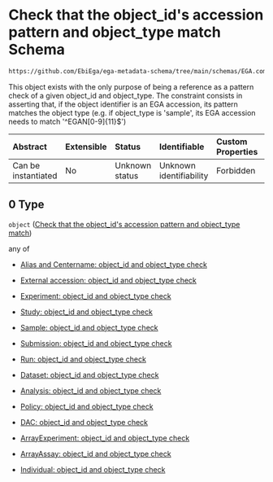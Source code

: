 # Check that the object_id's accession pattern and object_type match Schema

```txt
https://github.com/EbiEga/ega-metadata-schema/tree/main/schemas/EGA.common-definitions.json#/definitions/one-relationship-end/allOf/0
```

This object exists with the only purpose of being a reference as a pattern check of a given object_id and object_type. The constraint consists in asserting that, if the object identifier is an EGA accession, its pattern matches the object type (e.g. if object_type is 'sample', its EGA accession needs to match '^EGAN\[0-9]{11}$')

| Abstract            | Extensible | Status         | Identifiable            | Custom Properties | Additional Properties | Access Restrictions | Defined In                                                                                |
| :------------------ | :--------- | :------------- | :---------------------- | :---------------- | :-------------------- | :------------------ | :---------------------------------------------------------------------------------------- |
| Can be instantiated | No         | Unknown status | Unknown identifiability | Forbidden         | Allowed               | none                | [EGA.common-definitions.json*](../out/EGA.common-definitions.json "open original schema") |

## 0 Type

`object` ([Check that the object_id's accession pattern and object_type match](ega-2-definitions-check-that-the-object_ids-accession-pattern-and-object_type-match.md))

any of

*   [Alias and Centername: object_id and object_type check](ega-2-definitions-check-that-the-object_ids-accession-pattern-and-object_type-match-anyof-alias-and-centername-object_id-and-object_type-check.md "check type definition")

*   [External accession: object_id and object_type check](ega-2-definitions-check-that-the-object_ids-accession-pattern-and-object_type-match-anyof-external-accession-object_id-and-object_type-check.md "check type definition")

*   [Experiment: object_id and object_type check](ega-2-definitions-check-that-the-object_ids-accession-pattern-and-object_type-match-anyof-experiment-object_id-and-object_type-check.md "check type definition")

*   [Study: object_id and object_type check](ega-2-definitions-check-that-the-object_ids-accession-pattern-and-object_type-match-anyof-study-object_id-and-object_type-check.md "check type definition")

*   [Sample: object_id and object_type check](ega-2-definitions-check-that-the-object_ids-accession-pattern-and-object_type-match-anyof-sample-object_id-and-object_type-check.md "check type definition")

*   [Submission: object_id and object_type check](ega-2-definitions-check-that-the-object_ids-accession-pattern-and-object_type-match-anyof-submission-object_id-and-object_type-check.md "check type definition")

*   [Run: object_id and object_type check](ega-2-definitions-check-that-the-object_ids-accession-pattern-and-object_type-match-anyof-run-object_id-and-object_type-check.md "check type definition")

*   [Dataset: object_id and object_type check](ega-2-definitions-check-that-the-object_ids-accession-pattern-and-object_type-match-anyof-dataset-object_id-and-object_type-check.md "check type definition")

*   [Analysis: object_id and object_type check](ega-2-definitions-check-that-the-object_ids-accession-pattern-and-object_type-match-anyof-analysis-object_id-and-object_type-check.md "check type definition")

*   [Policy: object_id and object_type check](ega-2-definitions-check-that-the-object_ids-accession-pattern-and-object_type-match-anyof-policy-object_id-and-object_type-check.md "check type definition")

*   [DAC: object_id and object_type check](ega-2-definitions-check-that-the-object_ids-accession-pattern-and-object_type-match-anyof-dac-object_id-and-object_type-check.md "check type definition")

*   [ArrayExperiment: object_id and object_type check](ega-2-definitions-check-that-the-object_ids-accession-pattern-and-object_type-match-anyof-arrayexperiment-object_id-and-object_type-check.md "check type definition")

*   [ArrayAssay: object_id and object_type check](ega-2-definitions-check-that-the-object_ids-accession-pattern-and-object_type-match-anyof-arrayassay-object_id-and-object_type-check.md "check type definition")

*   [Individual: object_id and object_type check](ega-2-definitions-check-that-the-object_ids-accession-pattern-and-object_type-match-anyof-individual-object_id-and-object_type-check.md "check type definition")
